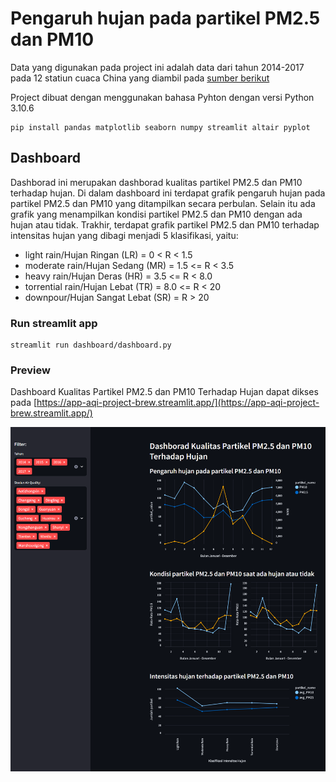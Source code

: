 # Pengaruh hujan pada partikel PM2.5 dan PM10

Data yang digunakan pada project ini adalah data dari tahun 2014-2017 pada 12 statiun cuaca China yang diambil pada [sumber berikut]('https://github.com/marceloreis/HTI/tree/master/PRSA_Data_20130301-20170228')

Project dibuat dengan menggunakan bahasa Pyhton dengan versi Python 3.10.6

```
pip install pandas matplotlib seaborn numpy streamlit altair pyplot
```


## Dashboard

Dashborad ini merupakan dashborad kualitas partikel PM2.5 dan PM10 terhadap hujan.
Di dalam dashboard ini terdapat grafik pengaruh hujan pada partikel PM2.5 dan PM10 yang ditampilkan secara perbulan.
Selain itu ada grafik yang menampilkan kondisi partikel PM2.5 dan PM10 dengan ada hujan atau tidak.
Trakhir, terdapat grafik partikel PM2.5 dan PM10 terhadap intensitas hujan yang dibagi menjadi 5 klasifikasi, yaitu:

- light rain/Hujan Ringan (LR)        =   0 < R < 1.5  
- moderate rain/Hujan Sedang (MR)     =   1.5 <= R < 3.5 
- heavy rain/Hujan Deras (HR)         =   3.5 <= R < 8.0
- torrential rain/Hujan Lebat (TR)    =   8.0 <= R < 20
- downpour/Hujan Sangat Lebat (SR)    =   R > 20





### Run streamlit app

```
streamlit run dashboard/dashboard.py
```

### Preview

Dashboard Kualitas Partikel PM2.5 dan PM10 Terhadap Hujan dapat dikses pada [https://app-aqi-project-brew.streamlit.app/](https://app-aqi-project-brew.streamlit.app/)


![preview-dashboard](/preview-dashboard.png)

